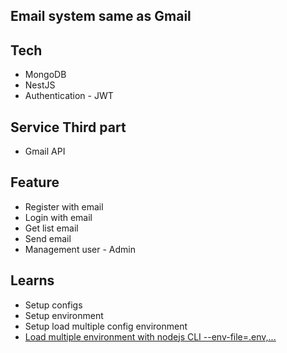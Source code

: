 ## Email system same as Gmail

## Tech
- MongoDB
- NestJS
- Authentication - JWT

## Service Third part
- Gmail API

## Feature

- Register with email
- Login with email
- Get list email
- Send email
- Management user - Admin

## Learns

- Setup configs
- Setup environment
- Setup load multiple config environment
- [Load multiple environment with nodejs CLI --env-file=.env,...](https://nodejs.org/dist/v20.18.1/docs/api/cli.html#--env-fileconfig)